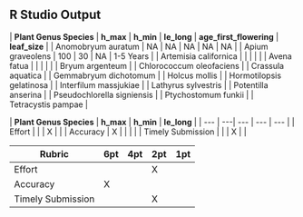 ## R Studio Output

| **Plant Genus Species** | **h_max** | **h_min** | **le_long** | **age_first_flowering** | **leaf_size** |
| Anomobryum auratum | NA | NA | NA | NA | NA |
| Apium graveolens | 100 | 30 | NA | 1-5 Years |
| Artemisia californica | | | | |
| Avena fatua | | | | |
| Bryum argenteum |
| Chlorococcum oleofaciens |
| Crassula aquatica |
| Gemmabryum dichotomum	|
| Holcus mollis |
| Hormotilopsis gelatinosa |
| Interfilum massjukiae |
| Lathyrus sylvestris |
| Potentilla anserina |
| Pseudochlorella signiensis |
| Ptychostomum funkii |
| Tetracystis pampae |



| **Plant Genus Species** | **h_max** | **h_min** | **le_long** | 
| --- | ---| --- | --- | --- |
| Effort | |  | X | |
| Accuracy | X | | | |
| Timely Submission | | | X | |


| **Rubric** | **6pt** | **4pt** | **2pt** | **1pt** |
| --- | ---| --- | --- | --- |
| Effort | |  | X | |
| Accuracy | X | | | |
| Timely Submission | | | X | |
